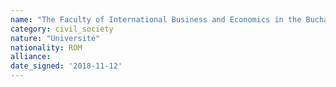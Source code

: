 ```yaml
---
name: "The Faculty of International Business and Economics in the Bucharest University of Economic Studies"
category: civil_society
nature: "Université"
nationality: ROM
alliance: 
date_signed: '2018-11-12'
---
```

    
